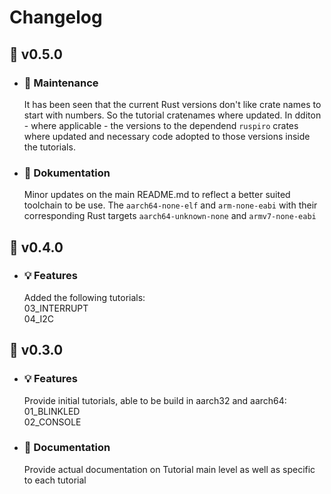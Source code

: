 # Changelog
## :banana: v0.5.0
  - ### :wrench: Maintenance
    It has been seen that the current Rust versions don't like crate names to start with numbers. So the tutorial cratenames where updated. In dditon - where applicable - the versions to the dependend ``ruspiro`` crates where updated and necessary code adopted to those versions inside the tutorials.
  - ### :book: Dokumentation
    Minor updates on the main README.md to reflect a better suited toolchain to be use. The ``aarch64-none-elf`` and ``arm-none-eabi`` with their corresponding Rust targets ``aarch64-unknown-none`` and ``armv7-none-eabi``

## :pizza: v0.4.0
  - ### :bulb: Features
    Added the following tutorials:<br>
    03_INTERRUPT<br>
    04_I2C<br>

## :carrot: v0.3.0
  - ### :bulb: Features
    Provide initial tutorials, able to be build in aarch32 and aarch64:<br>
    01_BLINKLED<br>
    02_CONSOLE<br>

  - ### :book: Documentation
    Provide actual documentation on Tutorial main level as well as specific to each tutorial
